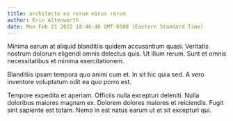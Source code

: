 ```yaml
---
title: architecto ea rerum minus rerum
author: Erin Altenwerth
date: Mon Feb 21 2022 18:46:46 GMT-0500 (Eastern Standard Time)
---
```

Minima earum at aliquid blanditiis quidem accusantium quasi. Veritatis nostrum dolorum eligendi omnis delectus quis. Ut illum rerum. Sunt et omnis necessitatibus et minima exercitationem.

 Blanditiis ipsam tempora quo animi cum et. In sit hic quia sed. A vero inventore voluptatum odit ea quo porro est.

 Tempore expedita et aperiam. Officiis nulla excepturi deleniti. Nulla doloribus maiores magnam ex. Dolorem dolores maiores et reiciendis. Fugit sint sapiente est totam. Nemo in est natus earum ut et sit excepturi qui.